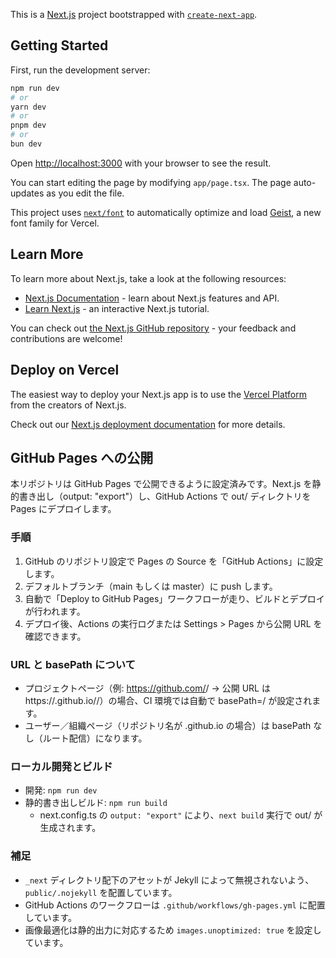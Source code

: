 This is a [Next.js](https://nextjs.org) project bootstrapped with [`create-next-app`](https://nextjs.org/docs/app/api-reference/cli/create-next-app).

## Getting Started

First, run the development server:

```bash
npm run dev
# or
yarn dev
# or
pnpm dev
# or
bun dev
```

Open [http://localhost:3000](http://localhost:3000) with your browser to see the result.

You can start editing the page by modifying `app/page.tsx`. The page auto-updates as you edit the file.

This project uses [`next/font`](https://nextjs.org/docs/app/building-your-application/optimizing/fonts) to automatically optimize and load [Geist](https://vercel.com/font), a new font family for Vercel.

## Learn More

To learn more about Next.js, take a look at the following resources:

- [Next.js Documentation](https://nextjs.org/docs) - learn about Next.js features and API.
- [Learn Next.js](https://nextjs.org/learn) - an interactive Next.js tutorial.

You can check out [the Next.js GitHub repository](https://github.com/vercel/next.js) - your feedback and contributions are welcome!

## Deploy on Vercel

The easiest way to deploy your Next.js app is to use the [Vercel Platform](https://vercel.com/new?utm_medium=default-template&filter=next.js&utm_source=create-next-app&utm_campaign=create-next-app-readme) from the creators of Next.js.

Check out our [Next.js deployment documentation](https://nextjs.org/docs/app/building-your-application/deploying) for more details.


## GitHub Pages への公開

本リポジトリは GitHub Pages で公開できるように設定済みです。Next.js を静的書き出し（output: "export"）し、GitHub Actions で out/ ディレクトリを Pages にデプロイします。

### 手順
1. GitHub のリポジトリ設定で Pages の Source を「GitHub Actions」に設定します。
2. デフォルトブランチ（main もしくは master）に push します。
3. 自動で「Deploy to GitHub Pages」ワークフローが走り、ビルドとデプロイが行われます。
4. デプロイ後、Actions の実行ログまたは Settings > Pages から公開 URL を確認できます。

### URL と basePath について
- プロジェクトページ（例: https://github.com/<user>/<repo> → 公開 URL は https://<user>.github.io/<repo>/）の場合、CI 環境では自動で basePath=/<repo> が設定されます。
- ユーザー／組織ページ（リポジトリ名が <user>.github.io の場合）は basePath なし（ルート配信）になります。

### ローカル開発とビルド
- 開発: `npm run dev`
- 静的書き出しビルド: `npm run build`
  - next.config.ts の `output: "export"` により、`next build` 実行で out/ が生成されます。

### 補足
- `_next` ディレクトリ配下のアセットが Jekyll によって無視されないよう、`public/.nojekyll` を配置しています。
- GitHub Actions のワークフローは `.github/workflows/gh-pages.yml` に配置しています。
- 画像最適化は静的出力に対応するため `images.unoptimized: true` を設定しています。

